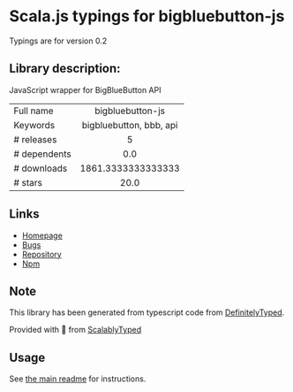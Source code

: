 
# Scala.js typings for bigbluebutton-js

Typings are for version 0.2

## Library description:
JavaScript wrapper for BigBlueButton API

|                    |                 |
| ------------------ | :-------------: |
| Full name          | bigbluebutton-js |
| Keywords           | bigbluebutton, bbb, api |
| # releases         | 5 |
| # dependents       | 0.0 |
| # downloads        | 1861.3333333333333 |
| # stars            | 20.0 |

## Links
- [Homepage](https://github.com/aakatev/bigbluebutton-js#readme)
- [Bugs](https://github.com/aakatev/bigbluebutton-js/issues)
- [Repository](https://github.com/aakatev/bigbluebutton-js)
- [Npm](https://www.npmjs.com/package/bigbluebutton-js)
    


## Note
This library has been generated from typescript code from [DefinitelyTyped](https://definitelytyped.org).

Provided with :purple_heart: from [ScalablyTyped](https://github.com/oyvindberg/ScalablyTyped)

## Usage
See [the main readme](../../readme.md) for instructions.


